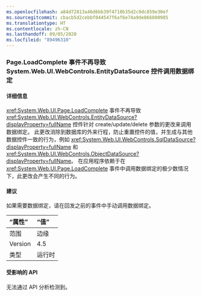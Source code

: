 ```yaml
---
ms.openlocfilehash: a84d72813a46d6bb39f4710b35d2c9dc859e30ef
ms.sourcegitcommit: cbacb5d2cebbf044547f6af6e74a9de866800985
ms.translationtype: HT
ms.contentlocale: zh-CN
ms.lasthandoff: 09/05/2020
ms.locfileid: "89496310"
---
```

### <a name="pageloadcomplete-event-no-longer-causes-systemwebuiwebcontrolsentitydatasource-control-to-invoke-data-binding"></a>Page.LoadComplete 事件不再导致 System.Web.UI.WebControls.EntityDataSource 控件调用数据绑定

#### <a name="details"></a>详细信息

<xref:System.Web.UI.Page.LoadComplete> 事件不再导致 <xref:System.Web.UI.WebControls.EntityDataSource?displayProperty=fullName> 控件针对 create/update/delete 参数的更改来调用数据绑定。 此更改消除到数据库的外来行程，防止重置控件的值，并生成与其他数据控件一致的行为，例如 <xref:System.Web.UI.WebControls.SqlDataSource?displayProperty=fullName> 和 <xref:System.Web.UI.WebControls.ObjectDataSource?displayProperty=fullName>。 在应用程序依赖于在 <xref:System.Web.UI.Page.LoadComplete> 事件中调用数据绑定的极少数情况下，此更改会产生不同的行为。

#### <a name="suggestion"></a>建议

如果需要数据绑定，请在回发之前的事件中手动调用数据绑定。

| “属性”    | “值”       |
|:--------|:------------|
| 范围   |边缘|
|Version|4.5|
|类型|运行时|

#### <a name="affected-apis"></a>受影响的 API

无法通过 API 分析检测到。

<!--

#### Affected APIs

Not detectable via API analysis.

-->
